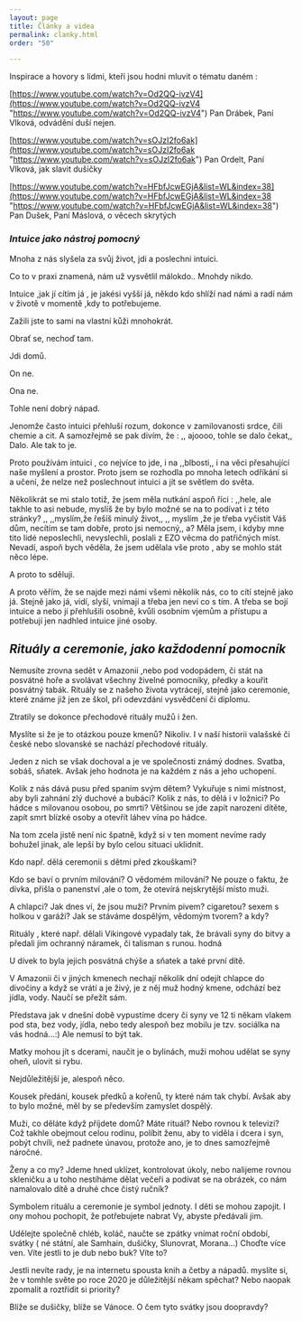 ```yaml
---
layout: page
title: Články a videa
permalink: clanky.html
order: "50"

---
```

Inspirace a hovory s lidmi, kteří jsou hodni mluvit o tématu daném :

[https://www.youtube.com/watch?v=Od2QQ-ivzV4](https://www.youtube.com/watch?v=Od2QQ-ivzV4 "https://www.youtube.com/watch?v=Od2QQ-ivzV4") Pan Drábek, Paní Vlková, odvádění duší nejen.

[https://www.youtube.com/watch?v=sOJzI2fo6ak](https://www.youtube.com/watch?v=sOJzI2fo6ak "https://www.youtube.com/watch?v=sOJzI2fo6ak") Pan Ordelt, Paní Vlková, jak slavit dušičky

[https://www.youtube.com/watch?v=HFbfJcwEGjA&list=WL&index=38](https://www.youtube.com/watch?v=HFbfJcwEGjA&list=WL&index=38 "https://www.youtube.com/watch?v=HFbfJcwEGjA&list=WL&index=38") Pan Dušek, Paní Máslová, o věcech skrytých

### **_Intuice jako nástroj pomocný_**

Mnoha z nás slyšela za svůj život, jdi a poslechni intuici.

Co to v praxi znamená, nám už vysvětlil málokdo.. Mnohdy nikdo.

Intuice ,jak jí cítím já , je jakési vyšší já, někdo kdo shlíží nad námi a radí nám v životě v momentě ,kdy to potřebujeme.

Zažili jste to sami na vlastní kůži mnohokrát.

Obrať se, nechoď tam.

Jdi domů.

On ne.

Ona ne.

Tohle není dobrý nápad.

Jenomže často intuici přehluší rozum, dokonce v zamilovanosti srdce, čili chemie a cit. A samozřejmě se pak divím, že : ,, ajoooo, tohle se dalo čekat,, Dalo. Ale tak to je.

Proto používám intuici , co nejvíce to jde, i na ,,blbosti,, i na věci přesahující naše myšlení a prostor. Proto jsem se rozhodla po mnoha letech odříkání si a učení, že nelze než poslechnout intuici a jít se světlem do světa.

Několikrát se mi stalo totiž, že jsem měla nutkání aspoň říci : ,,hele, ale takhle to asi nebude, myslíš že by bylo možné se na to podívat i z této stránky? ,, ,,myslím,že řešíš minulý život,, ,, myslím ,že je třeba vyčistit Váš dům, necítím se tam dobře, proto jsi nemocný,, a? Měla jsem, i kdyby mne tito lidé neposlechli, nevyslechli, poslali z EZO věcma do patřičných míst. Nevadí, aspoň bych věděla, že jsem udělala vše proto , aby se mohlo stát něco lépe.

A proto to sděluji.

A proto věřím, že se najde mezi námi všemi několik nás, co to cítí stejně jako já. Stejně jako já, vidí, slyší, vnímají a třeba jen neví co s tím. A třeba se bojí intuice a nebo jí přehlušili osobně, kvůli osobním vjemům a přístupu a potřebují jen nadhled intuice jiné osoby.

## _Rituály a ceremonie, jako každodenní pomocník_

Nemusíte zrovna sedět v Amazonii ,nebo pod vodopádem, či stát na posvátné hoře a svolávat všechny živelné pomocníky, předky a kouřit posvátný tabák. Rituály se z našeho života vytrácejí, stejně jako ceremonie, které známe již jen ze škol, při odevzdání vysvědčení či diplomu.

Ztratily se dokonce přechodové rituály mužů i žen.

Myslíte si že je to otázkou pouze kmenů? Nikoliv. I v naší historii valašské či české nebo slovanské se nachází přechodové rituály.

Jeden z nich se však dochoval a je ve společnosti známý dodnes. Svatba, sobáš, sňatek. Avšak jeho hodnota je na každém z nás a jeho uchopení.

Kolik z nás dává pusu před spaním svým dětem? Vykuřuje s nimi místnost, aby byli zahnání zlý duchové a bubáci? Kolik z nás, to dělá i v ložnici? Po hádce s milovanou osobou, po smrti? Většinou se jde zapít narození dítěte, zapít smrt blízké osoby a otevřít láhev vína po hádce.

Na tom zcela jistě není nic špatně, když si v ten moment nevíme rady bohužel jinak, ale lepší by bylo celou situaci uklidnit.

Kdo např. dělá ceremonii s dětmi před zkouškami?

Kdo se baví o prvním milování? O vědomém milování? Ne pouze o faktu, že dívka, přišla o panenství ,ale o tom, že otevírá nejskrytější místo muži.

A chlapci? Jak dnes ví, že jsou muži? Prvním pivem? cigaretou? sexem s holkou v garáži? Jak se stáváme dospělým, vědomým tvorem? a kdy?

Rituály , které např. dělali Vikingové vypadaly tak, že brávali syny do bitvy a předali jim ochranný náramek, či talisman s runou. hodná

U dívek to byla jejich posvátná chýše a sňatek a také první dítě.

V Amazonii či v jiných kmenech nechají několik dní odejít chlapce do divočiny a když se vrátí a je živý, je z něj muž hodný kmene, odchází bez jídla, vody. Naučí se přežít sám.

Představa jak v dnešní době vypustíme dcery či syny ve 12 ti někam vlakem pod sta, bez vody, jídla, nebo tedy alespoň bez mobilu je tzv. sociálka na vás hodná...:) Ale nemusí to být tak.

Matky mohou jít s dcerami, naučit je o bylinách, muži mohou udělat se syny oheň, ulovit si rybu.

Nejdůležitější je, alespoň něco.

Kousek předání, kousek předků a kořenů, ty které nám tak chybí. Avšak aby to bylo možné, měl by se především zamyslet dospělý.

Muži, co děláte když příjdete domů? Máte rituál? Nebo rovnou k televizi? Což takhle obejmout celou rodinu, políbit ženu, aby to viděla i dcera i syn, pobýt chvíli, než padnete únavou, protože ano, je to dnes samozřejmě náročné.

Ženy a co my? Jdeme hned uklízet, kontrolovat úkoly, nebo nalijeme rovnou skleničku a u toho nestíháme dělat večeři a podívat se na obrázek, co nám namalovalo dítě a druhé chce čistý ručník?

Symbolem rituálu a ceremonie je symbol jednoty. I děti se mohou zapojit. I ony mohou pochopit, že potřebujete nabrat Vy, abyste předávali jim.

Udělejte společně chléb, koláč, naučte se zpátky vnímat roční období, svátky ( né státní, ale Samhain, dušičky, Slunovrat, Morana...) Choďte více ven. Víte jestli to je dub nebo buk? Víte to?

Jestli nevíte rady, je na internetu spousta knih a četby a nápadů. myslíte si, že v tomhle světe po roce 2020 je důležitější někam spěchat? Nebo naopak zpomalit a roztřídit si priority?

Blíže se dušičky, blíže se Vánoce. O čem tyto svátky jsou doopravdy?